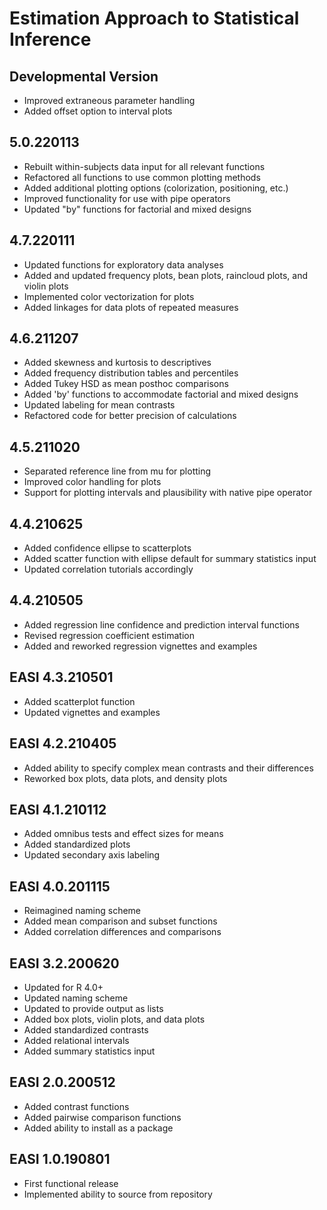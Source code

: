 # Estimation Approach to Statistical Inference

## Developmental Version

- Improved extraneous parameter handling
- Added offset option to interval plots

## 5.0.220113

- Rebuilt within-subjects data input for all relevant functions
- Refactored all functions to use common plotting methods
- Added additional plotting options (colorization, positioning, etc.)
- Improved functionality for use with pipe operators
- Updated "by" functions for factorial and mixed designs

## 4.7.220111

- Updated functions for exploratory data analyses
- Added and updated frequency plots, bean plots, raincloud plots, and violin plots
- Implemented color vectorization for plots
- Added linkages for data plots of repeated measures

## 4.6.211207

- Added skewness and kurtosis to descriptives
- Added frequency distribution tables and percentiles
- Added Tukey HSD as mean posthoc comparisons
- Added 'by' functions to accommodate factorial and mixed designs
- Updated labeling for mean contrasts
- Refactored code for better precision of calculations

## 4.5.211020

- Separated reference line from mu for plotting
- Improved color handling for plots
- Support for plotting intervals and plausibility with native pipe operator

## 4.4.210625

- Added confidence ellipse to scatterplots
- Added scatter function with ellipse default for summary statistics input
- Updated correlation tutorials accordingly

## 4.4.210505

- Added regression line confidence and prediction interval functions
- Revised regression coefficient estimation
- Added and reworked regression vignettes and examples

## EASI 4.3.210501

- Added scatterplot function
- Updated vignettes and examples

## EASI 4.2.210405

- Added ability to specify complex mean contrasts and their differences
- Reworked box plots, data plots, and density plots

## EASI 4.1.210112

- Added omnibus tests and effect sizes for means
- Added standardized plots
- Updated secondary axis labeling

## EASI 4.0.201115

- Reimagined naming scheme
- Added mean comparison and subset functions
- Added correlation differences and comparisons

## EASI 3.2.200620

- Updated for R 4.0+
- Updated naming scheme
- Updated to provide output as lists
- Added box plots, violin plots, and data plots
- Added standardized contrasts
- Added relational intervals
- Added summary statistics input

## EASI 2.0.200512

- Added contrast functions
- Added pairwise comparison functions
- Added ability to install as a package

## EASI 1.0.190801

- First functional release
- Implemented ability to source from repository
